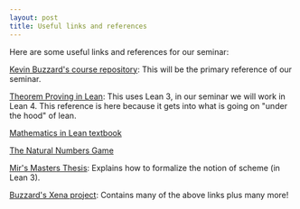 ```yaml
---
layout: post
title: Useful links and references
---
```


Here are some useful links and references for our seminar:

[Kevin Buzzard's course repository](https://github.com/ImperialCollegeLondon/formalising-mathematics-2024/): This will be the primary reference of our seminar. 

[Theorem Proving in Lean](https://leanprover.github.io/theorem_proving_in_lean/): This uses Lean 3, in our seminar we will work in Lean 4. This reference is here because it gets into what is going on "under the hood" of lean.

[Mathematics in Lean textbook](https://leanprover-community.github.io/mathematics_in_lean/)

[The Natural Numbers Game](https://adam.math.hhu.de)

[Mir's Masters Thesis](https://www.imperial.ac.uk/media/imperial-college/faculty-of-engineering/computing/public/1819-ug-projects/Fernandez-I-MirR-Schemes-in-Lean.pdf): Explains how to formalize the notion of scheme (in Lean 3). 

[Buzzard's Xena project](https://www.ma.imperial.ac.uk/~buzzard/xena/): Contains many of the above links plus many more!


